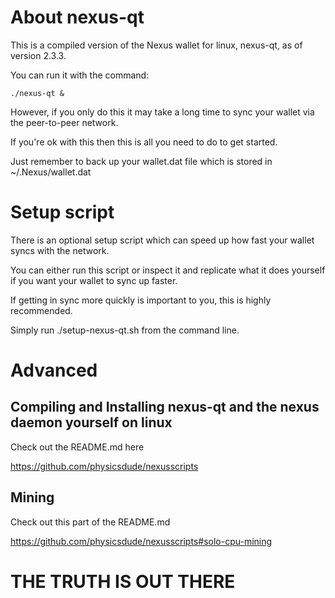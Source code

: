 # About nexus-qt

This is a compiled version of the Nexus wallet for linux, nexus-qt, as of version 2.3.3.

You can run it with the command:

    ./nexus-qt &

However, if you only do this it may take a long time to sync your wallet via the peer-to-peer network.

If you're ok with this then this is all you need to do to get started.

Just remember to back up your wallet.dat file which is stored in ~/.Nexus/wallet.dat

# Setup script

There is an optional setup script which can speed up how fast your wallet syncs with the network.

You can either run this script or inspect it and replicate what it does yourself if you want your wallet to sync up faster.

If getting in sync more quickly is important to you, this is highly recommended.

Simply run ./setup-nexus-qt.sh from the command line.

# Advanced

## Compiling and Installing nexus-qt and the nexus daemon yourself on linux

Check out the README.md here

https://github.com/physicsdude/nexusscripts

## Mining

Check out this part of the README.md

https://github.com/physicsdude/nexusscripts#solo-cpu-mining

# THE TRUTH IS OUT THERE
